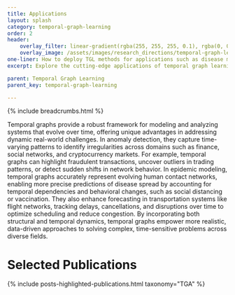```yaml
---
title: Applications
layout: splash
category: temporal-graph-learning
order: 2
header:
    overlay_filter: linear-gradient(rgba(255, 255, 255, 0.1), rgba(0, 0, 0, 1))
    overlay_image: /assets/images/research_directions/temporal-graph-learning/TGA.jpg
one-liner: How to deploy TGL methods for applications such as disease modeling, anomaly detection and forecasting?
excerpt: Explore the cutting-edge applications of temporal graph learning, from real-time fraud detection to advanced disease modeling. Discover how dynamic network analysis enhances accuracy and efficiency in various domains.

parent: Temporal Graph Learning
parent_key: temporal-graph-learning

---
```


{% include breadcrumbs.html %}

Temporal graphs provide a robust framework for modeling and analyzing systems that evolve over time, offering unique advantages in addressing dynamic real-world challenges. In anomaly detection, they capture time-varying patterns to identify irregularities across domains such as finance, social networks, and cryptocurrency markets. For example, temporal graphs can highlight fraudulent transactions, uncover outliers in trading patterns, or detect sudden shifts in network behavior. In epidemic modeling, temporal graphs accurately represent evolving human contact networks, enabling more precise predictions of disease spread by accounting for temporal dependencies and behavioral changes, such as social distancing or vaccination. They also enhance forecasting in transportation systems like flight networks, tracking delays, cancellations, and disruptions over time to optimize scheduling and reduce congestion. By incorporating both structural and temporal dynamics, temporal graphs empower more realistic, data-driven approaches to solving complex, time-sensitive problems across diverse fields.

# Selected Publications

{% include posts-highlighted-publications.html taxonomy="TGA" %}

<!-- ## Funding -->